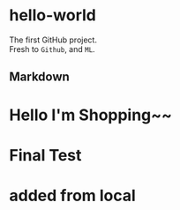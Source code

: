 # hello-world
The first GitHub project.<br>
Fresh to `Github`, and `ML`.

## Markdown

# Hello I'm Shopping~~
# Final Test

# added from local